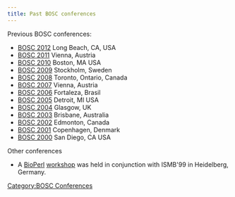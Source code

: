 ```yaml
---
title: Past BOSC conferences
---
```


Previous BOSC conferences:

-   [BOSC 2012](BOSC_2012 "wikilink") Long Beach, CA, USA
-   [BOSC 2011](BOSC_2011 "wikilink") Vienna, Austria
-   [BOSC 2010](BOSC_2010 "wikilink") Boston, MA USA
-   [BOSC 2009](BOSC_2009 "wikilink") Stockholm, Sweden
-   [BOSC 2008](BOSC_2008 "wikilink") Toronto, Ontario, Canada
-   [BOSC 2007](BOSC_2007 "wikilink") Vienna, Austria
-   [BOSC 2006](BOSC_2006 "wikilink") Fortaleza, Brasil
-   [BOSC 2005](BOSC_2005 "wikilink") Detroit, MI USA
-   [BOSC 2004](BOSC_2004 "wikilink") Glasgow, UK
-   [BOSC 2003](BOSC_2003 "wikilink") Brisbane, Australia
-   [BOSC 2002](BOSC_2002 "wikilink") Edmonton, Canada
-   [BOSC 2001](BOSC_2001 "wikilink") Copenhagen, Denmark
-   [BOSC 2000](BOSC_2000 "wikilink") San Diego, CA USA

Other conferences

-   A [BioPerl](bp:BioPerl "wikilink")
    [workshop](BioPerl_Heidelberg_1999 "wikilink") was held in
    conjunction with ISMB'99 in Heidelberg, Germany.

[Category:BOSC Conferences](Category:BOSC_Conferences "wikilink")
